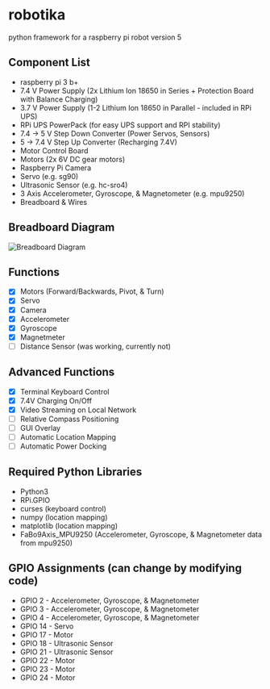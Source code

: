# robotika
python framework for a raspberry pi robot
version 5

## Component List
* raspberry pi 3 b+
* 7.4 V Power Supply (2x Lithium Ion 18650 in Series + Protection Board with Balance Charging)
* 3.7 V Power Supply (1-2 Lithium Ion 18650 in Parallel - included in RPi UPS)
* RPi UPS PowerPack (for easy UPS support and RPI stability)
* 7.4 -> 5 V Step Down Converter (Power Servos, Sensors)
* 5 -> 7.4 V Step Up Converter (Recharging 7.4V)
* Motor Control Board
* Motors (2x 6V DC gear motors)
* Raspberry Pi Camera
* Servo (e.g. sg90)
* Ultrasonic Sensor (e.g. hc-sro4)
* 3 Axis Accelerometer, Gyroscope, & Magnetometer (e.g. mpu9250)
* Breadboard & Wires

## Breadboard Diagram
![Breadboard Diagram](https://github.com/christhiele/robotika/blob/master/misc/tankv5_bb.png)

## Functions
- [x] Motors (Forward/Backwards, Pivot, & Turn)
- [x] Servo
- [x] Camera
- [x] Accelerometer
- [x] Gyroscope
- [x] Magnetmeter
- [ ] Distance Sensor (was working, currently not)
 
## Advanced Functions
- [x] Terminal Keyboard Control
- [x] 7.4V Charging On/Off
- [x] Video Streaming on Local Network
- [ ] Relative Compass Positioning
- [ ] GUI Overlay
- [ ] Automatic Location Mapping
- [ ] Automatic Power Docking

## Required Python Libraries
* Python3
* RPi.GPIO
* curses (keyboard control)
* numpy (location mapping)
* matplotlib (location mapping)
* FaBo9Axis_MPU9250 (Accelerometer, Gyroscope, & Magnetometer data from mpu9250)

## GPIO Assignments (can change by modifying code)
* GPIO 2 - Accelerometer, Gyroscope, & Magnetometer
* GPIO 3 - Accelerometer, Gyroscope, & Magnetometer
* GPIO 4 - Accelerometer, Gyroscope, & Magnetometer
* GPIO 14 - Servo
* GPIO 17 - Motor
* GPIO 18 - Ultrasonic Sensor
* GPIO 21 - Ultrasonic Sensor
* GPIO 22 - Motor
* GPIO 23 - Motor
* GPIO 24 - Motor
